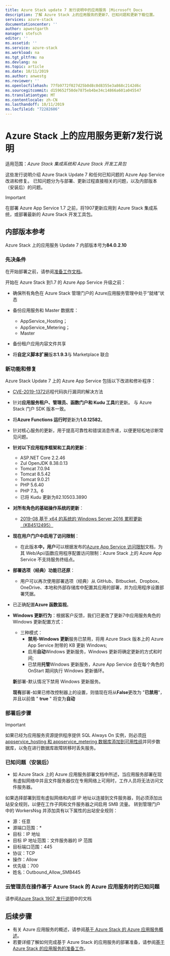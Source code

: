 ```yaml
---
title: Azure Stack update 7 发行说明中的应用服务 |Microsoft Docs
description: 了解 Azure Stack 上的应用服务的更新7、已知问题和更新下载位置。
services: azure-stack
documentationcenter: ''
author: apwestgarth
manager: stefsch
editor: ''
ms.assetid: ''
ms.service: azure-stack
ms.workload: na
ms.tgt_pltfrm: na
ms.devlang: na
ms.topic: article
ms.date: 10/11/2019
ms.author: anwestg
ms.reviewer: ''
ms.openlocfilehash: 77fb9772f027d25b0d8c0d8355e3a868c2142d6c
ms.sourcegitcommit: d159652f50de7875eb4be34c14866a601a045547
ms.translationtype: MT
ms.contentlocale: zh-CN
ms.lasthandoff: 10/11/2019
ms.locfileid: "72282606"
---
```

# <a name="app-service-on-azure-stack-update-7-release-notes"></a>Azure Stack 上的应用服务更新7发行说明

适用范围：*Azure Stack 集成系统和 Azure Stack 开发工具包*

这些发行说明介绍 Azure Stack Update 7 和任何已知问题的 Azure App Service 改进和修复。 已知问题分为与部署、更新过程直接相关的问题，以及内部版本（安装后）的问题。

> [!IMPORTANT]
> 在部署 Azure App Service 1.7 之前，将1907更新应用到 Azure Stack 集成系统，或部署最新的 Azure Stack 开发工具包。


## <a name="build-reference"></a>内部版本参考

Azure Stack 上的应用服务 Update 7 内部版本号为**84.0.2.10**

### <a name="prerequisites"></a>先决条件

在开始部署之前，请参阅[准备工作文档](azure-stack-app-service-before-you-get-started.md)。

开始在 Azure Stack 到1.7 的 Azure App Service 升级之前：

- 确保所有角色在 Azure Stack 管理门户的 Azure应用服务管理中处于“就绪”状态

- 备份应用服务和 Master 数据库：
  - AppService_Hosting；
  - AppService_Metering；
  - Master

- 备份租户应用内容文件共享

- 将**自定义脚本扩展**版本**1.9.3**与 Marketplace 联合

### <a name="new-features-and-fixes"></a>新功能和修复

Azure Stack Update 7 上的 Azure App Service 包括以下改进和修补程序：

- [CVE-2019-1372](https://portal.msrc.microsoft.com/en-US/security-guidance/advisory/CVE-2019-1372)远程代码执行漏洞的解决方法

- 针对**应用服务租户、管理员、函数门户和 Kudu 工具**的更新。 与 Azure Stack 门户 SDK 版本一致。

- 将**Azure Functions 运行时**更新为**1.0.12582**。

- 针对核心服务的更新，用于提高可靠性和错误消息传递，以便更轻松地诊断常见问题。

- **针对以下应用程序框架和工具的更新**：
  - ASP.NET Core 2.2.46
  - Zul OpenJDK 8.38.0.13
  - Tomcat 7.0.94
  - Tomcat 8.5.42
  - Tomcat 9.0.21
  - PHP 5.6.40
  - PHP 7.3。6
  - 已将 Kudu 更新为82.10503.3890

- **对所有角色的基础操作系统的更新**：
  - [2019-08 基于 x64 的系统的 Windows Server 2016 累积更新（KB4512495）](https://support.microsoft.com/help/4512495)

- **现在用户门户中启用了访问限制**：
  - 在此版本**中，用户**可以根据发布的[Azure App Service 访问限制](https://docs.microsoft.com/azure/app-service/app-service-ip-restrictions)文档，为其 Web/Api/函数应用程序配置访问限制：Azure Stack 上的 Azure App Service 不支持服务终结点。

- **部署选项（经典）功能已还原**：
  - 用户可以再次使用部署选项（经典）从 GitHub、Bitbucket、Dropbox、OneDrive、本地和外部存储库中配置其应用的部署，并为应用程序设置部署凭据。

- 已正确配置**Azure 函数监视**。

- **Windows 更新行为**：根据客户反馈，我们已更改了更新7中应用服务角色的 Windows 更新配置方式：
  - 三种模式：
    - **禁用-Windows 更新**服务已禁用，将用 Azure Stack 版本上的 Azure App Service 附带的 KB 更新 Windows;
    - 启用**自动**Windows 更新服务，Windows 更新将确定更新的方式和时间;
    - 已禁用**托管**Windows 更新服务，Azure App Service 会在每个角色的 OnStart 期间执行 Windows 更新循环。

  **新**部署-默认情况下禁用 Windows 更新服务。

  **现有**部署-如果已修改控制器上的设置，则值现在将从**False**更改为 "**已禁用**"，并且以前值 " **true** " 将变为**自动**

### <a name="post-deployment-steps"></a>部署后步骤

> [!IMPORTANT]
> 如果已经为应用服务资源提供程序提供 SQL Always On 实例，则必须[将 appservice_hosting 和 appservice_metering 数据库添加到可用性组](https://docs.microsoft.com/sql/database-engine/availability-groups/windows/availability-group-add-a-database)并同步数据库，以免在进行数据库故障转移时丢失服务。

### <a name="known-issues-post-installation"></a>已知问题（安装后）

- 如 Azure Stack 上的 Azure 应用服务部署文档中所述，当应用服务部署在现有虚拟网络中并且文件服务器仅在专用网络上可用时，工作人员将无法访问文件服务器。

如果选择部署到现有虚拟网络和内部 IP 地址以连接到文件服务器，则必须添加出站安全规则，以便在工作子网和文件服务器之间启用 SMB 流量。 转到管理门户中的 WorkersNsg 并添加具有以下属性的出站安全规则：
 * 源：任意
 * 源端口范围：*
 * 目标：IP 地址
 * 目标 IP 地址范围：文件服务器的 IP 范围
 * 目标端口范围：445
 * 协议：TCP
 * 操作：Allow
 * 优先级：700
 * 姓名：Outbound_Allow_SMB445

### <a name="known-issues-for-cloud-admins-operating-azure-app-service-on-azure-stack"></a>云管理员在操作基于 Azure Stack 的 Azure 应用服务时的已知问题

请参阅[Azure Stack 1907 发行说明](azure-stack-release-notes-1907.md)中的文档

## <a name="next-steps"></a>后续步骤

- 有关 Azure 应用服务的概述，请参阅[基于 Azure Stack 的 Azure 应用服务概述](azure-stack-app-service-overview.md)。
- 若要详细了解如何完成基于 Azure Stack 的应用服务的部署准备，请参阅[基于 Azure Stack 的应用服务的准备工作](azure-stack-app-service-before-you-get-started.md)。

